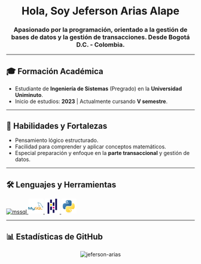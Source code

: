 <h1 align="center">Hola, Soy Jeferson Arias Alape</h1>

<h3 align="center">Apasionado por la programación, orientado a la gestión de bases de datos y la gestión de transacciones. Desde Bogotá D.C. - Colombia.</h3>

---

## 🎓 Formación Académica

- Estudiante de **Ingeniería de Sistemas** (Pregrado) en la **Universidad Uniminuto**.
- Inicio de estudios: **2023** | Actualmente cursando **V semestre**.

---

## 🧠 Habilidades y Fortalezas

- Pensamiento lógico estructurado.
- Facilidad para comprender y aplicar conceptos matemáticos.
- Especial preparación y enfoque en la **parte transaccional** y gestión de datos.

---

## 🛠️ Lenguajes y Herramientas

<p align="left">
  <a href="https://www.microsoft.com/en-us/sql-server" target="_blank" rel="noreferrer">
    <img src="https://www.svgrepo.com/show/303229/microsoft-sql-server-logo.svg" alt="mssql" width="40" height="40"/>
  </a>
  <a href="https://www.mysql.com/" target="_blank" rel="noreferrer">
    <img src="https://raw.githubusercontent.com/devicons/devicon/master/icons/mysql/mysql-original-wordmark.svg" alt="mysql" width="40" height="40"/>
  </a>
  <a href="https://pandas.pydata.org/" target="_blank" rel="noreferrer">
    <img src="https://raw.githubusercontent.com/devicons/devicon/2ae2a900d2f041da66e950e4d48052658d850630/icons/pandas/pandas-original.svg" alt="pandas" width="40" height="40"/>
  </a>
  <a href="https://www.python.org" target="_blank" rel="noreferrer">
    <img src="https://raw.githubusercontent.com/devicons/devicon/master/icons/python/python-original.svg" alt="python" width="40" height="40"/>
  </a>
</p>

---

## 📊 Estadísticas de GitHub

<p align="center">
  <img src="https://github-readme-stats.vercel.app/api?username=jeferson-arias&show_icons=true&locale=en" alt="jeferson-arias" />
</p>

